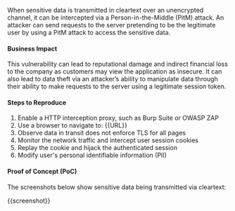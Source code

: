 When sensitive data is transmitted in cleartext over an unencrypted channel, it can be intercepted via a Person-in-the-Middle (PitM) attack. An attacker can send requests to the server pretending to be the legitimate user by using a PitM attack to access the sensitive data.

#### Business Impact

This vulnerability can lead to reputational damage and indirect financial loss to the company as customers may view the application as insecure. It can also lead to data theft via an attacker’s ability to manipulate data through their ability to make requests to the server using a legitimate session token.

#### Steps to Reproduce

1. Enable a HTTP interception proxy, such as Burp Suite or OWASP ZAP
1. Use a browser to navigate to: {{URL}}
1. Observe data in transit does not enforce TLS for all pages
1. Monitor the network traffic and intercept user session cookies
1. Replay the cookie and hijack the authenticated session
1. Modify user's personal identifiable information (PII)

#### Proof of Concept (PoC)

The screenshots below show sensitive data being transmitted via cleartext:

{{screenshot}}
